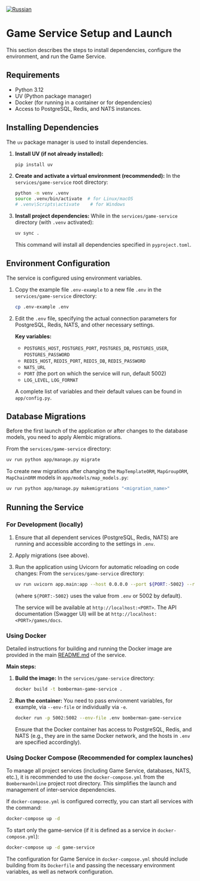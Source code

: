 [![Russian](https://img.shields.io/badge/lang-Russian-blue)](../ru/setup.md)

# Game Service Setup and Launch

This section describes the steps to install dependencies, configure the environment, and run the Game Service.

## Requirements

-   Python 3.12
-   UV (Python package manager)
-   Docker (for running in a container or for dependencies)
-   Access to PostgreSQL, Redis, and NATS instances.

## Installing Dependencies

The `uv` package manager is used to install dependencies.

1.  **Install UV (if not already installed):**
    ```bash
    pip install uv
    ```

2.  **Create and activate a virtual environment (recommended):**
    In the `services/game-service` root directory:
    ```bash
    python -m venv .venv
    source .venv/bin/activate  # for Linux/macOS
    # .venv\Scripts\activate    # for Windows
    ```

3.  **Install project dependencies:**
    While in the `services/game-service` directory (with `.venv` activated):
    ```bash
    uv sync .
    ```
    This command will install all dependencies specified in `pyproject.toml`.

## Environment Configuration

The service is configured using environment variables.

1.  Copy the example file `.env-example` to a new file `.env` in the `services/game-service` directory:
    ```bash
    cp .env-example .env
    ```
2.  Edit the `.env` file, specifying the actual connection parameters for PostgreSQL, Redis, NATS, and other necessary settings.

    **Key variables:**
    -   `POSTGRES_HOST`, `POSTGRES_PORT`, `POSTGRES_DB`, `POSTGRES_USER`, `POSTGRES_PASSWORD`
    -   `REDIS_HOST`, `REDIS_PORT`, `REDIS_DB`, `REDIS_PASSWORD`
    -   `NATS_URL`
    -   `PORT` (the port on which the service will run, default 5002)
    -   `LOG_LEVEL`, `LOG_FORMAT`

    A complete list of variables and their default values can be found in `app/config.py`.

## Database Migrations

Before the first launch of the application or after changes to the database models, you need to apply Alembic migrations.

From the `services/game-service` directory:
```bash
uv run python app/manage.py migrate
```

To create new migrations after changing the `MapTemplateORM`, `MapGroupORM`, `MapChainORM` models in `app/models/map_models.py`:
```bash
uv run python app/manage.py makemigrations "<migration_name>"
```

## Running the Service

### For Development (locally)

1.  Ensure that all dependent services (PostgreSQL, Redis, NATS) are running and accessible according to the settings in `.env`.
2.  Apply migrations (see above).
3.  Run the application using Uvicorn for automatic reloading on code changes:
    From the `services/game-service` directory:
    ```bash
    uv run uvicorn app.main:app --host 0.0.0.0 --port ${PORT:-5002} --reload
    ```
    (where `${PORT:-5002}` uses the value from `.env` or 5002 by default).

    The service will be available at `http://localhost:<PORT>`. The API documentation (Swagger UI) will be at `http://localhost:<PORT>/games/docs`.

### Using Docker

Detailed instructions for building and running the Docker image are provided in the main [README.md](../../README.md) of the service.

**Main steps:**

1.  **Build the image:**
    In the `services/game-service` directory:
    ```bash
    docker build -t bomberman-game-service .
    ```

2.  **Run the container:**
    You need to pass environment variables, for example, via `--env-file` or individually via `-e`.
    ```bash
    docker run -p 5002:5002 --env-file .env bomberman-game-service
    ```
    Ensure that the Docker container has access to PostgreSQL, Redis, and NATS (e.g., they are in the same Docker network, and the hosts in `.env` are specified accordingly).

### Using Docker Compose (Recommended for complex launches)

To manage all project services (including Game Service, databases, NATS, etc.), it is recommended to use the `docker-compose.yml` from the `BombermanOnline` project root directory. This simplifies the launch and management of inter-service dependencies.

If `docker-compose.yml` is configured correctly, you can start all services with the command:
```bash
docker-compose up -d
```
To start only the game-service (if it is defined as a service in `docker-compose.yml`):
```bash
docker-compose up -d game-service
```
The configuration for Game Service in `docker-compose.yml` should include building from its `Dockerfile` and passing the necessary environment variables, as well as network configuration.
